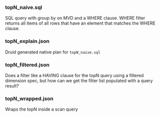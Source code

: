 ### topN_naive.sql

SQL query with group by on MVD and a WHERE clause. WHERE filter returns all items of all rows that have an element that matches the WHERE clause.

### topN_explain.json

Druid generated native plan for `topN_naive.sql`

### topN_filtered.json

Does a filter like a HAVING clause for the topN query using a filtered dimension spec, but how can we get the filter list populated with a query result?

### topN_wrapped.json

Wraps the topN inside a scan query
